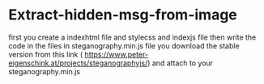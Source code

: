 # Extract-hidden-msg-from-image
first you create a indexhtml file and stylecss and indexjs file then write the code in the files 
in steganography.min.js file you download the stable version from this link ( https://www.peter-eigenschink.at/projects/steganographyjs/) and attach to your steganography.min.js
